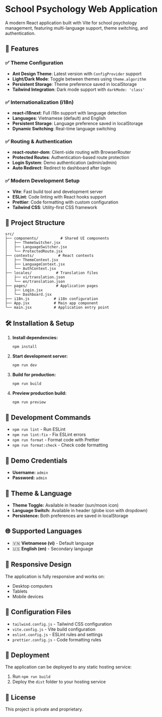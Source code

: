 # School Psychology Web Application

A modern React application built with Vite for school psychology management, featuring multi-language support, theme switching, and authentication.

## 🚀 Features

### ✅ Theme Configuration

- **Ant Design Theme**: Latest version with `ConfigProvider` support
- **Light/Dark Mode**: Toggle between themes using `theme.algorithm`
- **Persistent Storage**: Theme preference saved in localStorage
- **Tailwind Integration**: Dark mode support with `darkMode: 'class'`

### ✅ Internationalization (i18n)

- **react-i18next**: Full i18n support with language detection
- **Languages**: Vietnamese (default) and English
- **Persistent Storage**: Language preference saved in localStorage
- **Dynamic Switching**: Real-time language switching

### ✅ Routing & Authentication

- **react-router-dom**: Client-side routing with BrowserRouter
- **Protected Routes**: Authentication-based route protection
- **Login System**: Demo authentication (admin/admin)
- **Auto Redirect**: Redirect to dashboard after login

### ✅ Modern Development Setup

- **Vite**: Fast build tool and development server
- **ESLint**: Code linting with React hooks support
- **Prettier**: Code formatting with custom configuration
- **Tailwind CSS**: Utility-first CSS framework

## 📁 Project Structure

```
src/
├── components/          # Shared UI components
│   ├── ThemeSwitcher.jsx
│   ├── LanguageSwitcher.jsx
│   └── ProtectedRoute.jsx
├── contexts/           # React contexts
│   ├── ThemeContext.jsx
│   ├── LanguageContext.jsx
│   └── AuthContext.jsx
├── locales/           # Translation files
│   ├── vi/translation.json
│   └── en/translation.json
├── pages/             # Application pages
│   ├── Login.jsx
│   └── Dashboard.jsx
├── i18n.js           # i18n configuration
├── App.jsx           # Main app component
└── main.jsx          # Application entry point
```

## 🛠️ Installation & Setup

1. **Install dependencies:**

   ```bash
   npm install
   ```

2. **Start development server:**

   ```bash
   npm run dev
   ```

3. **Build for production:**

   ```bash
   npm run build
   ```

4. **Preview production build:**
   ```bash
   npm run preview
   ```

## 🔧 Development Commands

- `npm run lint` - Run ESLint
- `npm run lint:fix` - Fix ESLint errors
- `npm run format` - Format code with Prettier
- `npm run format:check` - Check code formatting

## 🔐 Demo Credentials

- **Username:** `admin`
- **Password:** `admin`

## 🎨 Theme & Language

- **Theme Toggle:** Available in header (sun/moon icon)
- **Language Switch:** Available in header (globe icon with dropdown)
- **Persistence:** Both preferences are saved in localStorage

## 🌐 Supported Languages

- 🇻🇳 **Vietnamese (vi)** - Default language
- 🇺🇸 **English (en)** - Secondary language

## 📱 Responsive Design

The application is fully responsive and works on:

- Desktop computers
- Tablets
- Mobile devices

## 🔧 Configuration Files

- `tailwind.config.js` - Tailwind CSS configuration
- `vite.config.js` - Vite build configuration
- `eslint.config.js` - ESLint rules and settings
- `prettier.config.js` - Code formatting rules

## 🚀 Deployment

The application can be deployed to any static hosting service:

1. Run `npm run build`
2. Deploy the `dist` folder to your hosting service

## 📝 License

This project is private and proprietary.
